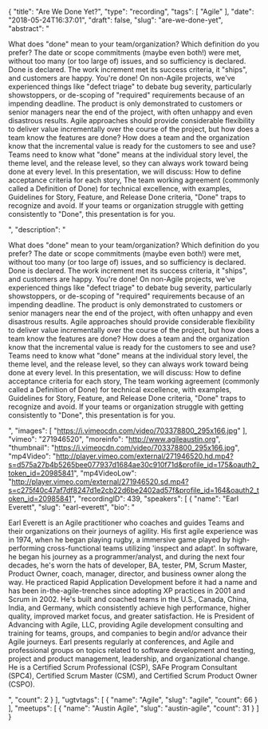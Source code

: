 {
  "title": "Are We Done Yet?",
  "type": "recording",
  "tags": [
    "Agile"
  ],
  "date": "2018-05-24T16:37:01",
  "draft": false,
  "slug": "are-we-done-yet",
  "abstract": "<p>What does \"done\" mean to your team/organization? Which definition do you prefer? The date or scope commitments (maybe even both!) were met, without too many (or too large of) issues, and so sufficiency is declared. Done is declared. The work increment met its success criteria, it \"ships\", and customers are happy. You're done! On non-Agile projects, we've experienced things like \"defect triage\" to debate bug severity, particularly showstoppers, or de-scoping of \"required\" requirements because of an impending deadline. The product is only demonstrated to customers or senior managers near the end of the project, with often unhappy and even disastrous results. Agile approaches should provide considerable flexibility to deliver value incrementally over the course of the project, but how does a team know the features are done? How does a team and the organization know that the incremental value is ready for the customers to see and use? Teams need to know what \"done\" means at the individual story level, the theme level, and the release level, so they can always work toward being done at every level. In this presentation, we will discuss: How to define acceptance criteria for each story, The team working agreement (commonly called a Definition of Done) for technical excellence, with examples, Guidelines for Story, Feature, and Release Done criteria, \"Done\" traps to recognize and avoid. If your teams or organization struggle with getting consistently to \"Done\", this presentation is for you.</p>",
  "description": "<p>What does \"done\" mean to your team/organization? Which definition do you prefer? The date or scope commitments (maybe even both!) were met, without too many (or too large of) issues, and so sufficiency is declared. Done is declared. The work increment met its success criteria, it \"ships\", and customers are happy. You're done! On non-Agile projects, we've experienced things like \"defect triage\" to debate bug severity, particularly showstoppers, or de-scoping of \"required\" requirements because of an impending deadline. The product is only demonstrated to customers or senior managers near the end of the project, with often unhappy and even disastrous results. Agile approaches should provide considerable flexibility to deliver value incrementally over the course of the project, but how does a team know the features are done? How does a team and the organization know that the incremental value is ready for the customers to see and use? Teams need to know what \"done\" means at the individual story level, the theme level, and the release level, so they can always work toward being done at every level. In this presentation, we will discuss: How to define acceptance criteria for each story, The team working agreement (commonly called a Definition of Done) for technical excellence, with examples, Guidelines for Story, Feature, and Release Done criteria, \"Done\" traps to recognize and avoid. If your teams or organization struggle with getting consistently to \"Done\", this presentation is for you.</p>",
  "images": [
    "https://i.vimeocdn.com/video/703378800_295x166.jpg"
  ],
  "vimeo": "271946520",
  "moreinfo": "http://www.agileaustin.org",
  "thumbnail": "https://i.vimeocdn.com/video/703378800_295x166.jpg",
  "mp4Video": "http://player.vimeo.com/external/271946520.hd.mp4?s=d575a27b4b5265bee077937d1684ae30c910f71d&profile_id=175&oauth2_token_id=20985841",
  "mp4VideoLow": "http://player.vimeo.com/external/271946520.sd.mp4?s=c275f40c47af7df8247d1e2cb22d6be2402ad57f&profile_id=164&oauth2_token_id=20985841",
  "recordingID": 439,
  "speakers": [
    {
      "name": "Earl Everett",
      "slug": "earl-everett",
      "bio": "<p>Earl Everett is an Agile practitioner who coaches and guides Teams and their organizations on their journeys of agility. His first agile experience was in 1974, when he began playing rugby, a immersive game played by high-performing cross-functional teams utilizing 'inspect and adapt'. In software, he began his journey as a programmer/analyst, and during the next four decades, he's worn the hats of developer, BA, tester, PM, Scrum Master, Product Owner, coach, manager, director, and business owner along the way. He practiced Rapid Application Development before it had a name and has been in-the-agile-trenches since adopting XP practices in 2001 and Scrum in 2002. He's built and coached teams in the U.S., Canada, China, India, and Germany, which consistently achieve high performance, higher quality, improved market focus, and greater satisfaction. He is President of Advancing with Agile, LLC, providing Agile development consulting and training for teams, groups, and companies to begin and/or advance their Agile journeys. Earl presents regularly at conferences, and Agile and professional groups on topics related to software development and testing, project and product management, leadership, and organizational change. He is a Certified Scrum Professional (CSP), SAFe Program Consultant (SPC4), Certified Scrum Master (CSM), and Certified Scrum Product Owner (CSPO).</p>",
      "count": 2
    }
  ],
  "ugtvtags": [
    {
      "name": "Agile",
      "slug": "agile",
      "count": 66
    }
  ],
  "meetups": [
    {
      "name": "Austin Agile",
      "slug": "austin-agile",
      "count": 31
    }
  ]
}